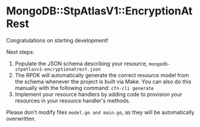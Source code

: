# MongoDB::StpAtlasV1::EncryptionAtRest

Congratulations on starting development!

Next steps:

1. Populate the JSON schema describing your resource, `mongodb-stpatlasv1-encryptionatrest.json`
2. The RPDK will automatically generate the correct resource model from the
   schema whenever the project is built via Make.
   You can also do this manually with the following command: `cfn-cli generate`
3. Implement your resource handlers by adding code to provision your resources in your resource handler's methods.

Please don't modify files `model.go and main.go`, as they will be automatically overwritten.
